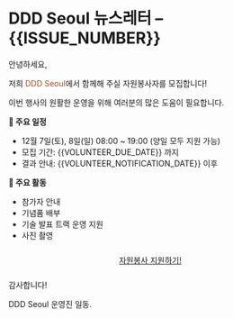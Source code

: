 # DDD Seoul 뉴스레터 &ndash; {{ISSUE_NUMBER}}

안녕하세요,

저희 <span style="color:#AC4E21">DDD Seoul</span>에서 함께해 주실 자원봉사자를 모집합니다!

이번 행사의 원활한 운영을 위해 여러분의 많은 도움이 필요합니다.


**📅 주요 일정**

- 12월 7일(토), 8일(일) 08:00 ~ 19:00 (양일 모두 지원 가능)
- 모집 기간: {{VOLUNTEER_DUE_DATE}} 까지
- 결과 안내: {{VOLUNTEER_NOTIFICATION_DATE}} 이후


**📌 주요 활동**

- 참가자 안내
- 기념품 배부
- 기술 발표 트랙 운영 지원
- 사진 촬영


<div style="text-align: center; padding: 10px 0px;">
    <a class="btn btn-link" href="https://bit.ly/dddseoul-volunteer" title="DDD Seoul" target="_blank">자원봉사 지원하기!</a>
</div>

감사합니다!

DDD Seoul 운영진 일동.
